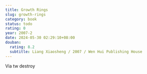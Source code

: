 ```yaml
---
title: Growth Rings
slug: growth-rings
category: book
status: todo
rating: 0
year: 2007-2
date: 2024-05-30 02:29:10+08:00
douban:
  rating: 8.2
  subtitle: Liang Xiaosheng / 2007 / Wen Hui Publishing House
---
```


Via tw destroy
